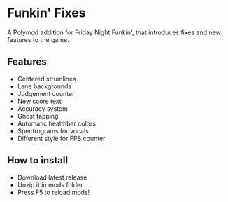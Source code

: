 # Funkin' Fixes
A Polymod addition for Friday Night Funkin', that introduces fixes and new features to the game.

## Features
- Centered strumlines
- Lane backgrounds
- Judgement counter
- New score text
- Accuracy system
- Ghost tapping
- Automatic healthbar colors
- Spectrograms for vocals
- Different style for FPS counter

## How to install
- Download latest release
- Unzip it in mods folder
- Press F5 to reload mods!